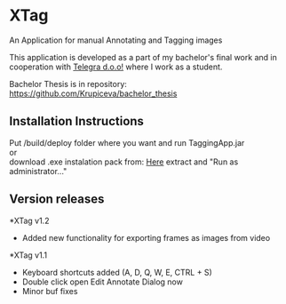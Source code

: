 # XTag
An Application for manual Annotating and Tagging images

This application is developed as a part of my bachelor's final work and in cooperation with <a href="https://www.telegra-europe.com/">Telegra d.o.o!</a>
where I work as a student. 

Bachelor Thesis is in repository: https://github.com/Krupiceva/bachelor_thesis

<h2> Installation Instructions </h2>
Put /build/deploy folder where you want and run TaggingApp.jar
<br>
or
<br>
download .exe instalation pack from: <a href="https://dl.dropboxusercontent.com/s/kqz8v258zebfioi/XTag-1.2.exe.zip?dl=0">Here</a> extract and "Run as administrator..."


<h2> Version releases </h2>
*XTag v1.2
<ul>
  <li>Added new functionality for exporting frames as images from video</li>
</ul>
*XTag v1.1
<ul>
  <li>Keyboard shortcuts added (A, D, Q, W, E, CTRL + S)</li>
  <li>Double click open Edit Annotate Dialog now</li>
  <li>Minor buf fixes</li>
</ul>
